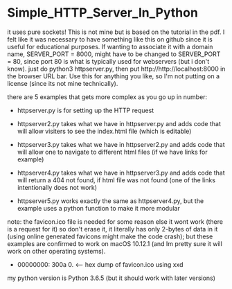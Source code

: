 # Simple_HTTP_Server_In_Python
it uses pure sockets!
This is not mine but is based on the tutorial in the pdf. I felt like it was necessary to have something like this on github since it is useful for educational purposes. If wanting to associate it with a domain name, SERVER_PORT = 8000, might have to be changed to SERVER_PORT = 80, since port 80 is what is typically used for webservers (but i don't know). just do python3 httpserver.py, then put http://http://localhost:8000 in the browser URL bar. Use this for anything you like, so I'm not putting on a license (since its not mine technically).

there are 5 examples that gets more complex as you go up in number:

- httpserver.py is for setting up the HTTP request
- httpserver2.py takes what we have in httpserver.py and adds code that will allow visiters to see the index.html file (which is editable)
- httpserver3.py takes what we have in httpserver2.py and adds code that will allow one to navigate to different html files (if we have links for example)

- httpserver4.py takes what we have in httpserver3.py and adds code that will return a 404 not found, if html file was not found (one of the links intentionally does not work)

- httpserver5.py works exactly the same as httpserver4.py, but the example uses a python function to make it more modular

note: the favicon.ico file is needed for some reason else it wont work (there is a request for it) so don't erase it, it literally has only 2-bytes of data in it (using online generated favicons might make the code crash); but these examples are confirmed to work on macOS 10.12.1 (and Im pretty sure it will work on other operating systems).

- 00000000: 300a                                     0. <-- hex dump of favicon.ico using xxd


my python version is Python 3.6.5 (but it should work with later versions)
